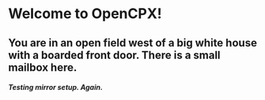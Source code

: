 Welcome to OpenCPX!
==============

You are in an open field west of a big white house with a boarded
front door.
There is a small mailbox here.
--------------
>

##### Testing mirror setup. Again.
